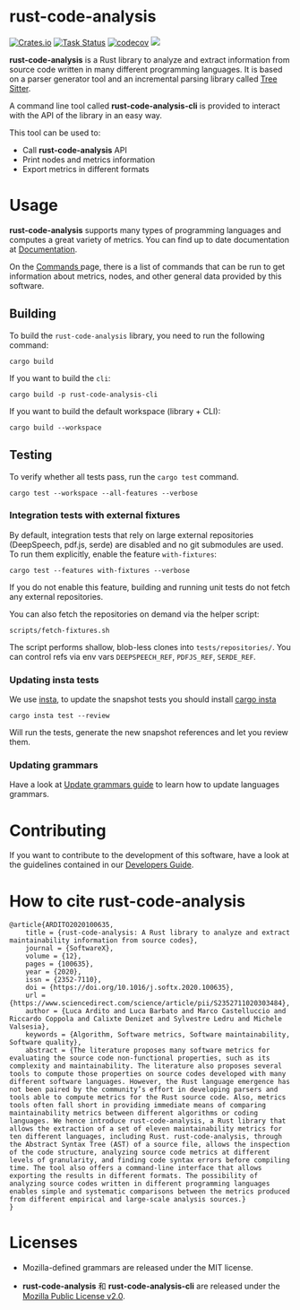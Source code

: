 # rust-code-analysis

[![Crates.io](https://img.shields.io/crates/v/rust-code-analysis.svg)](https://crates.io/crates/rust-code-analysis)
[![Task Status](https://community-tc.services.mozilla.com/api/github/v1/repository/mozilla/rust-code-analysis/master/badge.svg)](https://community-tc.services.mozilla.com/api/github/v1/repository/mozilla/rust-code-analysis/master/latest)
[![codecov](https://codecov.io/gh/mozilla/rust-code-analysis/branch/master/graph/badge.svg)](https://codecov.io/gh/mozilla/rust-code-analysis)
<a href="https://chat.mozilla.org/#/room/#rust-code-analysis:mozilla.org" target="_blank">
   <img src="https://img.shields.io/badge/chat%20on%20[m]-%23rust--code--analysis%3Amozilla.org-blue">
</a>

**rust-code-analysis** is a Rust library to analyze and extract information
from source code written in many different programming languages.
It is based on a parser generator tool and an incremental parsing library
called
<a href="https://tree-sitter.github.io/tree-sitter/" target="_blank">Tree Sitter</a>.


A command line tool called **rust-code-analysis-cli** is provided to interact with the API of the library in an easy way.

This tool can be used to:

- Call **rust-code-analysis** API
- Print nodes and metrics information
- Export metrics in different formats

 


# Usage

**rust-code-analysis** supports many types of programming languages and
computes a great variety of metrics. You can find up to date documentation at
<a href="https://mozilla.github.io/rust-code-analysis/index.html" target="_blank">Documentation</a>.

On the
<a href="https://mozilla.github.io/rust-code-analysis/commands/index.html" target="_blank">
    Commands
</a> page, there is a list of commands that can be run to get information
about metrics, nodes, and other general data provided by this software.

## Building

To build the `rust-code-analysis` library, you need to run the following
command:

```console
cargo build
```

If you want to build the `cli`:

```console
cargo build -p rust-code-analysis-cli
```

If you want to build the default workspace (library + CLI):

```console
cargo build --workspace
```

## Testing

To verify whether all tests pass, run the `cargo test` command.

```console
cargo test --workspace --all-features --verbose
```

### Integration tests with external fixtures
By default, integration tests that rely on large external repositories (DeepSpeech, pdf.js, serde) are disabled and no git submodules are used. To run them explicitly, enable the feature `with-fixtures`:

```console
cargo test --features with-fixtures --verbose
```

If you do not enable this feature, building and running unit tests do not fetch any external repositories.

You can also fetch the repositories on demand via the helper script:

```console
scripts/fetch-fixtures.sh
```

The script performs shallow, blob-less clones into `tests/repositories/`. You can control refs via env vars `DEEPSPEECH_REF`, `PDFJS_REF`, `SERDE_REF`.

### Updating insta tests
We use [insta](https://insta.rs), to update the snapshot tests you should install [cargo insta](https://crates.io/crates/cargo-insta)

``` console
cargo insta test --review
```

Will run the tests, generate the new snapshot references and let you review them.

### Updating grammars
Have a look at
<a href="https://mozilla.github.io/rust-code-analysis/developers/update-grammars.html" target="_blank">Update grammars guide</a>
to learn how to update languages grammars.

# Contributing

If you want to contribute to the development of this software, have a look at the
guidelines contained in our
<a href="https://mozilla.github.io/rust-code-analysis/developers/index.html" target="_blank">Developers Guide</a>.


# How to cite rust-code-analysis

```
@article{ARDITO2020100635,
    title = {rust-code-analysis: A Rust library to analyze and extract maintainability information from source codes},
    journal = {SoftwareX},
    volume = {12},
    pages = {100635},
    year = {2020},
    issn = {2352-7110},
    doi = {https://doi.org/10.1016/j.softx.2020.100635},
    url = {https://www.sciencedirect.com/science/article/pii/S2352711020303484},
    author = {Luca Ardito and Luca Barbato and Marco Castelluccio and Riccardo Coppola and Calixte Denizet and Sylvestre Ledru and Michele Valsesia},
    keywords = {Algorithm, Software metrics, Software maintainability, Software quality},
    abstract = {The literature proposes many software metrics for evaluating the source code non-functional properties, such as its complexity and maintainability. The literature also proposes several tools to compute those properties on source codes developed with many different software languages. However, the Rust language emergence has not been paired by the community’s effort in developing parsers and tools able to compute metrics for the Rust source code. Also, metrics tools often fall short in providing immediate means of comparing maintainability metrics between different algorithms or coding languages. We hence introduce rust-code-analysis, a Rust library that allows the extraction of a set of eleven maintainability metrics for ten different languages, including Rust. rust-code-analysis, through the Abstract Syntax Tree (AST) of a source file, allows the inspection of the code structure, analyzing source code metrics at different levels of granularity, and finding code syntax errors before compiling time. The tool also offers a command-line interface that allows exporting the results in different formats. The possibility of analyzing source codes written in different programming languages enables simple and systematic comparisons between the metrics produced from different empirical and large-scale analysis sources.}
}
```


# Licenses

- Mozilla-defined grammars are released under the MIT license.

- **rust-code-analysis** 和 **rust-code-analysis-cli**
are released under the
<a href="https://www.mozilla.org/MPL/2.0/" target="_blank">Mozilla Public License v2.0</a>.
